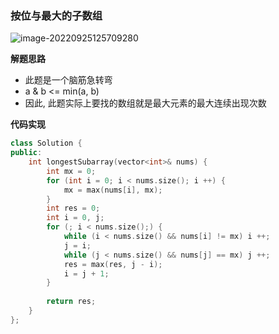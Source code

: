### 按位与最大的子数组

![image-20220925125709280](http://www.cdn.liver0377.xyz/typora/202209251257345.png)



**解题思路**

- 此题是一个脑筋急转弯
- a & b <= min(a, b)
- 因此, 此题实际上要找的数组就是最大元素的最大连续出现次数





**代码实现**

```cc
class Solution {
public:
    int longestSubarray(vector<int>& nums) {
        int mx = 0;
        for (int i = 0; i < nums.size(); i ++) {
            mx = max(nums[i], mx);
        }
        int res = 0;
        int i = 0, j;
        for (; i < nums.size();) {
            while (i < nums.size() && nums[i] != mx) i ++;
            j = i;
            while (j < nums.size() && nums[j] == mx) j ++;
            res = max(res, j - i);
            i = j + 1;
        }
        
        return res;
    }
};
```

